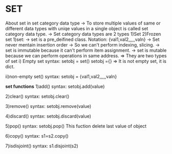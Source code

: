 # SET
About set in set category data type
-> To store multiple values of same or different data types with uniqe values in a single object is called set category data type.
-> Set category data types are 2 types
   1)Set
   2)Frozen set
1)set:
-> set is a pre_deifined class.
Notation: {val1,val2,,,,,valn}
-> Set never mentain insertion order
-> So we can't perform indexing, slicing.
-> set is immutable because it can't perform item assignment.
-> set is mutable because we can perform operations in same address.
=> They are two types of set
   i) Empty set
   syntax: setobj = set()
           setobj ={}     => It is not empty set, it is dict.

   ii)non-empty set()
   syntax:  setobj = {val1,val2,,,,,valn}

   **set functions**
   1)add()
   syntax: setobj.add(value)

   2)clear()
   syntax: setobj.clear()

   3)remove()
   syntax: setobj.remove(value)

   4)discard()
   syntax:  setobj.discard(value)

   5)pop()
   syntax: setobj.pop()
   This fuction delete last value of object

   6)copy()
   syntax: s1=s2.copy()

   7)isdisjoint()
   syntax: s1.disjoint(s2)
   
